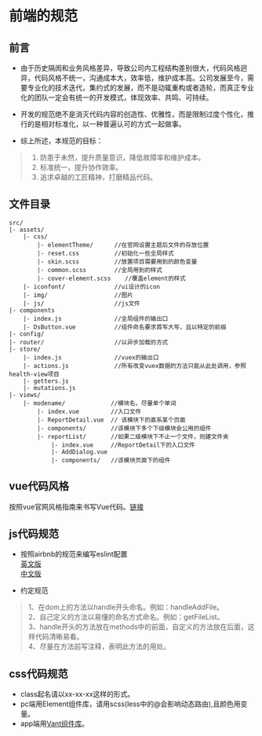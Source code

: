 # 前端的规范

## 前言
* 由于历史隔阂和业务风格差异，导致公司内工程结构差别很大，代码风格迥异，代码风格不统一，沟通成本大，效率低，维护成本高。公司发展至今，需要专业化的技术迭代，集约式的发展，而不是动辄重构或者造轮，而真正专业化的团队一定会有统一的开发模式，体现效率、共鸣、可持续。
* 开发的规范绝不是消灭代码内容的创造性、优雅性，而是限制过度个性化，推行的是相对标准化，以一种普遍认可的方式一起做事。

* 综上所述，本规范的目标：
>1. 防患于未然，提升质量意识，降低故障率和维护成本。
>2. 标准统一，提升协作效率。
>3. 追求卓越的工匠精神，打磨精品代码。

## 文件目录
```目录结构
src/  
|- assets/  
    |- css/
        |- elementTheme/      //在官网设置主题后文件的存放位置
        |- reset.css          //初始化一些全局样式 
        |- skin.scss          //放置项目需要用到的颜色变量 
        |- common.scss        //全局用到的样式
        |- cover-element.scss    //覆盖element的样式
    |- iconfont/              //ui设计的icon
    |- img/                   //图片
    |- js/                    //js文件
|- components
    |- index.js               //全局组件的输出口
    |- DsButton.vue           //组件命名要求首写大写，且以特定的前缀
|- config/
|- router/                    //以异步加载的方式
|- store/
    |- index.js               //vuex的输出口
    |- actions.js             //所有改变vuex数据的方法只能从此处调用，参照health-view项目
    |- getters.js
    |- mutations.js
|- views/
    |- modename/             //模块名，尽量单个单词
        |- index.vue         //入口文件
        |- ReportDetail.vue  // 该模块下的直系某个页面
        |- components/       //该模块下多个下级模块会公用的组件
        |- reportList/       //如果二级模块下不止一个文件，则建文件夹
            |- index.vue     //ReportDetail下的入口文件
            |- AddDialog.vue
            |- components/   //该模块页面下的组件
```

## vue代码风格
按照vue官网风格指南来书写Vue代码。[链接](https://cn.vuejs.org/v2/style-guide/)
## js代码规范
* 按照airbnb的规范来编写eslint配置  
[英文版](https://github.com/airbnb/javascript)  
[中文版](https://github.com/libertyAlone/airbnb-javascript-style-guide-cn)
  
* 约定规范
> 1、在dom上的方法以handle开头命名。例如：handleAddFile。  
>2、自己定义的方法以易懂的命名方式命名。例如：getFileList。  
> 3、handle开头的方法放在methods中的前面，自定义的方法放在后面，这样代码清晰易看。  
>4、尽量在方法前写注释，表明此方法的用处。
## css代码规范
* class起名请以xx-xx-xx这样的形式。
* pc端用Element组件库，请用scss(less中的@会影响动态路由),且颜色用变量。
* app端用[Vant组件库](https://youzan.github.io/vant/#/zh-CN/intro)。








